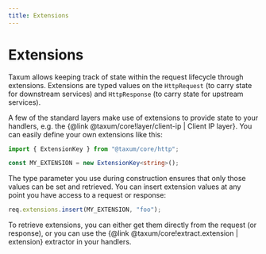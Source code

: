 ```yaml
---
title: Extensions
---
```


# Extensions

Taxum allows keeping track of state within the request lifecycle through extensions. Extensions are typed values on the
`HttpRequest` (to carry state for downstream services) and `HttpResponse` (to carry state for upstream services).

A few of the standard layers make use of extensions to provide state to your handlers, e.g. the
{@link @taxum/core!layer/client-ip | Client IP layer}. You can easily define your own extensions like this:

```ts
import { ExtensionKey } from "@taxum/core/http";

const MY_EXTENSION = new ExtensionKey<string>();
```

The type parameter you use during construction ensures that only those values can be set and retrieved. You can insert
extension values at any point you have access to a request or response:

```ts
req.extensions.insert(MY_EXTENSION, "foo");
```

To retrieve extensions, you can either get them directly from the request (or response), or you can use the
{@link @taxum/core!extract.extension | extension} extractor in your handlers.
